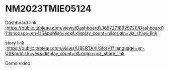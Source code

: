 # NM2023TMIE05124

Dashboard link :https://public.tableau.com/views/Dashboard1_16972718929720/Dashboard1?:language=en-US&publish=yes&:display_count=n&:origin=viz_share_link

story link :https://public.tableau.com/views/UBERTAXI/Story1?:language=en-US&publish=yes&:display_count=n&:origin=viz_share_link

Demo video
